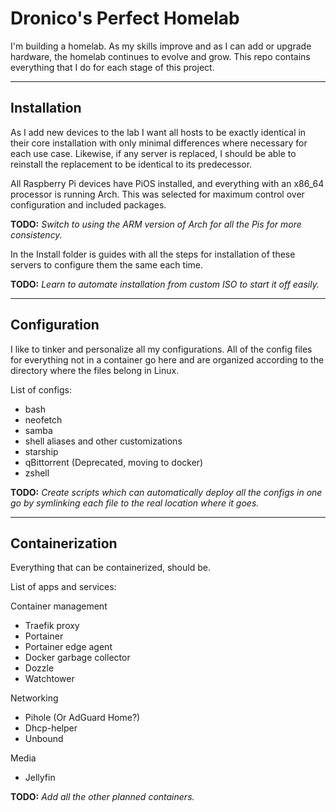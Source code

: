 # Dronico's Perfect Homelab

I'm building a homelab. As my skills improve and as I can add or upgrade hardware, the homelab continues to evolve and grow.
This repo contains everything that I do for each stage of this project.

---

## Installation

As I add new devices to the lab I want all hosts to be exactly identical in their core installation with only minimal differences where necessary for each use case. Likewise, if any server is replaced, I should be able to reinstall the replacement to be identical to its predecessor.

All Raspberry Pi devices have PiOS installed, and everything with an x86_64 processor is running Arch. This was selected for maximum control over configuration and included packages.

**TODO:** _Switch to using the ARM version of Arch for all the Pis for more consistency._

In the Install folder is guides with all the steps for installation of these servers to configure them the same each time.

**TODO:** _Learn to automate installation from custom ISO to start it off easily._

---

## Configuration

I like to tinker and personalize all my configurations. All of the config files for everything not in a container go here and are organized according to the directory where the files belong in Linux.

List of configs:

- bash
- neofetch
- samba
- shell aliases and other customizations
- starship
- qBittorrent (Deprecated, moving to docker)
- zshell

**TODO:** _Create scripts which can automatically deploy all the configs in one go by symlinking each file to the real location where it goes._

---

## Containerization

Everything that can be containerized, should be.

List of apps and services:

Container management

- Traefik proxy
- Portainer
- Portainer edge agent
- Docker garbage collector
- Dozzle
- Watchtower

Networking

- Pihole (Or AdGuard Home?)
- Dhcp-helper
- Unbound

Media

- Jellyfin

**TODO:** _Add all the other planned containers._
